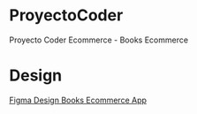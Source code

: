 # ProyectoCoder
Proyecto Coder Ecommerce - Books Ecommerce

# Design
<a href="https://www.figma.com/file/pbK7iXHt8HWJ5f3x8YMtND/Erabook---Ebook-Store-%26-Ebook-Reader-App-UI-Kit-(Community)-(Community)?type=design&node-id=610-21&mode=design&t=cGANDNI312QztHqu-0
" target="_blank"> Figma Design Books Ecommerce App</a>

